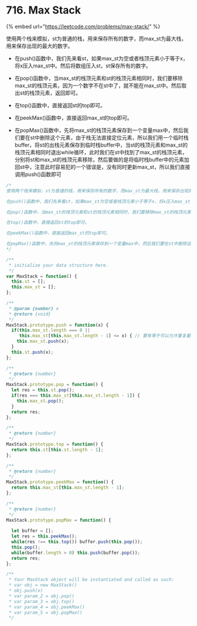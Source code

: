 # 716. Max Stack

{% embed url="https://leetcode.com/problems/max-stack/" %}

使用两个栈来模拟，st为普通的栈，用来保存所有的数字，而max\_st为最大栈，用来保存出现的最大的数字。

* 在push\(\)函数中，我们先来看st，如果max\_st为空或者栈顶元素小于等于x，将x压入max\_st中。然后将数组压入st，st保存所有的数字。

* 在pop\(\)函数中，当max\_st的栈顶元素和st的栈顶元素相同时，我们要移除max\_st的栈顶元素，因为一个数字不在st中了，就不能在max\_st中。然后取出st的栈顶元素，返回即可。

* 在top\(\)函数中，直接返回st的top即可。

* 在peekMax\(\)函数中，直接返回max\_st的top即可。

* 在popMax\(\)函数中，先将max\_st的栈顶元素保存到一个变量max中，然后我们要在st中删除这个元素，由于栈无法直接定位元素，所以我们用一个临时栈buffer，将st的出栈元素保存到临时栈buffer中，当st的栈顶元素和max\_st的栈顶元素相同时退出while循环，此时我们在st中找到了max\_st的栈顶元素，分别将st和max\_st的栈顶元素移除，然后要做的是将临时栈buffer中的元素加回st中，注意此时容易犯的一个错误是，没有同时更新max\_st，所以我们直接调用push\(\)函数即可

```javascript
/*
使用两个栈来模拟，st为普通的栈，用来保存所有的数字，而max_st为最大栈，用来保存出现的最大的数字。

在push()函数中，我们先来看st，如果max_st为空或者栈顶元素小于等于x，将x压入max_st中。然后将数组压入st，st保存所有的数字。

在pop()函数中，当max_st的栈顶元素和st的栈顶元素相同时，我们要移除max_st的栈顶元素，因为一个数字不在st中了，就不能在max_st中。然后取出st的栈顶元素，返回即可。

在top()函数中，直接返回st的top即可。

在peekMax()函数中，直接返回max_st的top即可。

在popMax()函数中，先将max_st的栈顶元素保存到一个变量max中，然后我们要在st中删除这个元素，由于栈无法直接定位元素，所以我们用一个临时栈buffer，将st的出栈元素保存到临时栈buffer中，当st的栈顶元素和max_st的栈顶元素相同时退出while循环，此时我们在st中找到了max_st的栈顶元素，分别将st和max_st的栈顶元素移除，然后要做的是将临时栈buffer中的元素加回st中，注意此时容易犯的一个错误是，没有同时更新max_st，所以我们直接调用push()函数即可
*/

/**
 * initialize your data structure here.
 */
var MaxStack = function() {
  this.st = [];
  this.max_st = [];
};

/** 
 * @param {number} x
 * @return {void}
 */
MaxStack.prototype.push = function(x) {
  if(this.max_st.length === 0 || 
     this.max_st[this.max_st.length - 1] <= x) { // 要有等于可以允许重复最大值
    this.max_st.push(x);
  }
  this.st.push(x);
};

/**
 * @return {number}
 */
MaxStack.prototype.pop = function() {
  let res = this.st.pop();
  if(res === this.max_st[this.max_st.length - 1]) {
    this.max_st.pop();
  }
  return res;
};

/**
 * @return {number}
 */
MaxStack.prototype.top = function() {
  return this.st[this.st.length - 1];
};

/**
 * @return {number}
 */
MaxStack.prototype.peekMax = function() {
  return this.max_st[this.max_st.length - 1];
};

/**
 * @return {number}
 */
MaxStack.prototype.popMax = function() {
  
  let buffer = [];
  let res = this.peekMax();
  while(res !== this.top()) buffer.push(this.pop());
  this.pop();
  while(buffer.length > 0) this.push(buffer.pop());
  return res;
};

/** 
 * Your MaxStack object will be instantiated and called as such:
 * var obj = new MaxStack()
 * obj.push(x)
 * var param_2 = obj.pop()
 * var param_3 = obj.top()
 * var param_4 = obj.peekMax()
 * var param_5 = obj.popMax()
 */
```

